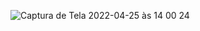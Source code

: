 ![Captura de Tela 2022-04-25 às 14 00 24](https://user-images.githubusercontent.com/82944391/165137944-62e9aaad-2aa7-4900-810e-56d465ccb0b2.png)
